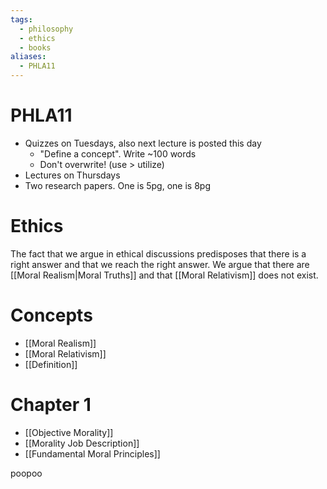 ```yaml
---
tags:
  - philosophy
  - ethics
  - books
aliases:
  - PHLA11
---
```

# PHLA11
- Quizzes on Tuesdays, also next lecture is posted this day
	- "Define a concept". Write ~100 words
	- Don't overwrite! (use > utilize)
- Lectures on Thursdays
- Two research papers. One is 5pg, one is 8pg
# Ethics
The fact that we argue in ethical discussions predisposes that there is a right answer and that we reach the right answer. 
We argue that there are [[Moral Realism|Moral Truths]] and that [[Moral Relativism]] does not exist.
# Concepts
- [[Moral Realism]]
- [[Moral Relativism]]
- [[Definition]]
# Chapter 1
- [[Objective Morality]]
- [[Morality Job Description]]
- [[Fundamental Moral Principles]]

poopoo
